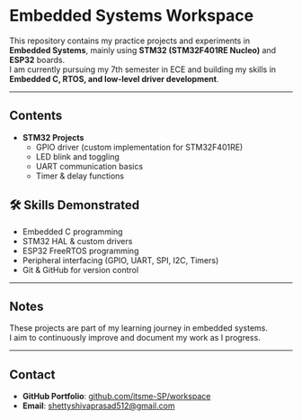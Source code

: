 # Embedded Systems Workspace 

This repository contains my practice projects and experiments in **Embedded Systems**, mainly using **STM32 (STM32F401RE Nucleo)** and **ESP32** boards.  
I am currently pursuing my 7th semester in ECE and building my skills in **Embedded C, RTOS, and low-level driver development**.

---

##  Contents

- **STM32 Projects**
  - GPIO driver (custom implementation for STM32F401RE)
  - LED blink and toggling
  - UART communication basics
  - Timer & delay functions
## 🛠️ Skills Demonstrated
- Embedded C programming
- STM32 HAL & custom drivers
- ESP32 FreeRTOS programming
- Peripheral interfacing (GPIO, UART, SPI, I2C, Timers)
- Git & GitHub for version control

---

##  Notes
These projects are part of my learning journey in embedded systems.  
I aim to continuously improve and document my work as I progress.

---

##  Contact
- **GitHub Portfolio**: [github.com/itsme-SP/workspace](https://github.com/itsme-SP/workspace)
- **Email**: shettyshivaprasad512@gmail.com
